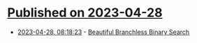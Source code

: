 # [Published on 2023-04-28](index.md)

* [2023-04-28, 08:18:23](https://lobste.rs/s/xlbnip/beautiful_branchless_binary_search) - [Beautiful Branchless Binary Search](https://probablydance.com/2023/04/27/beautiful-branchless-binary-search/)

